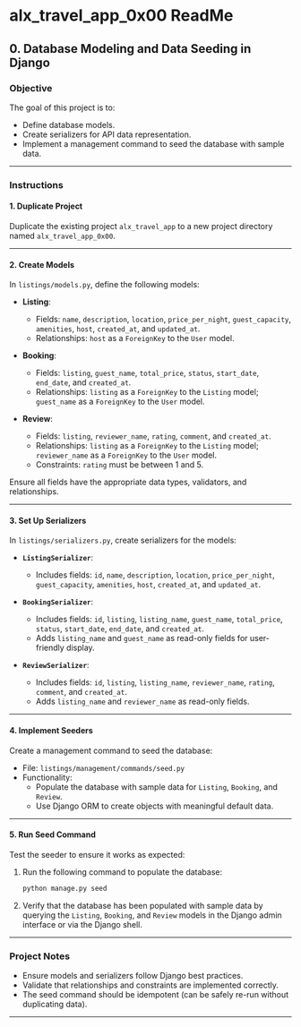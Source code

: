 # alx_travel_app_0x00 ReadMe

## 0. Database Modeling and Data Seeding in Django

### Objective

The goal of this project is to:
- Define database models.
- Create serializers for API data representation.
- Implement a management command to seed the database with sample data.

---

### Instructions

#### 1. Duplicate Project
Duplicate the existing project `alx_travel_app` to a new project directory named `alx_travel_app_0x00`.

---

#### 2. Create Models
In `listings/models.py`, define the following models:

- **Listing**:
  - Fields: `name`, `description`, `location`, `price_per_night`, `guest_capacity`, `amenities`, `host`, `created_at`, and `updated_at`.
  - Relationships: `host` as a `ForeignKey` to the `User` model.
  
- **Booking**:
  - Fields: `listing`, `guest_name`, `total_price`, `status`, `start_date`, `end_date`, and `created_at`.
  - Relationships: `listing` as a `ForeignKey` to the `Listing` model; `guest_name` as a `ForeignKey` to the `User` model.

- **Review**:
  - Fields: `listing`, `reviewer_name`, `rating`, `comment`, and `created_at`.
  - Relationships: `listing` as a `ForeignKey` to the `Listing` model; `reviewer_name` as a `ForeignKey` to the `User` model.
  - Constraints: `rating` must be between 1 and 5.

Ensure all fields have the appropriate data types, validators, and relationships.

---

#### 3. Set Up Serializers
In `listings/serializers.py`, create serializers for the models:

- **`ListingSerializer`**:
  - Includes fields: `id`, `name`, `description`, `location`, `price_per_night`, `guest_capacity`, `amenities`, `host`, `created_at`, and `updated_at`.

- **`BookingSerializer`**:
  - Includes fields: `id`, `listing`, `listing_name`, `guest_name`, `total_price`, `status`, `start_date`, `end_date`, and `created_at`.
  - Adds `listing_name` and `guest_name` as read-only fields for user-friendly display.

- **`ReviewSerializer`**:
  - Includes fields: `id`, `listing`, `listing_name`, `reviewer_name`, `rating`, `comment`, and `created_at`.
  - Adds `listing_name` and `reviewer_name` as read-only fields.

---

#### 4. Implement Seeders
Create a management command to seed the database:

- File: `listings/management/commands/seed.py`
- Functionality:
  - Populate the database with sample data for `Listing`, `Booking`, and `Review`.
  - Use Django ORM to create objects with meaningful default data.

---

#### 5. Run Seed Command
Test the seeder to ensure it works as expected:

1. Run the following command to populate the database:
   ```bash
   python manage.py seed
   ```

2. Verify that the database has been populated with sample data by querying the `Listing`, `Booking`, and `Review` models in the Django admin interface or via the Django shell.

---

### Project Notes

- Ensure models and serializers follow Django best practices.
- Validate that relationships and constraints are implemented correctly.
- The seed command should be idempotent (can be safely re-run without duplicating data).

---
